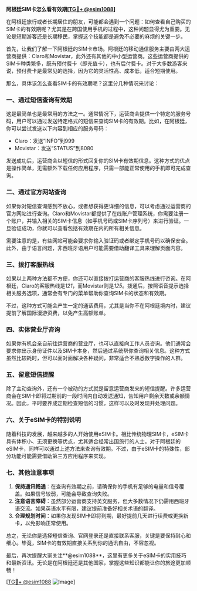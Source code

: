 **阿根廷SIM卡怎么看有效期[[TG💪+ @esim1088](https://t.me/s/esim1088)]**

在阿根廷旅行或者长期居住的朋友，可能都会遇到一个问题：如何查看自己购买的SIM卡的有效期呢？尤其是在跨国使用手机的过程中，这种问题显得尤为重要。无论是短期游客还是长期移民，掌握这个技能都是避免不必要的麻烦的关键一步。

首先，让我们了解一下阿根廷的SIM卡市场。阿根廷的移动通信服务主要由两大运营商提供：Claro和Movistar，此外还有其他的中小型运营商。这些运营商提供的SIM卡种类繁多，既有预付费卡（即充值卡），也有后付费卡。对于大多数游客来说，预付费卡是最常见的选择，因为它的灵活性高、成本低，适合短期使用。

那么，具体该怎么查看SIM卡的有效期呢？这里分几种情况来讨论：

### **一、通过短信查询有效期**
这是最简单也是最常用的方法之一。通常情况下，运营商会提供一个特定的服务号码，用户可以通过发送特定格式的短信来查询SIM卡的有效期。比如，在阿根廷，你可以尝试发送以下内容到相应的服务号码：

- Claro：发送“INFO”到999
- Movistar：发送“STATUS”到8080

发送成功后，运营商会以短信的形式回复你的SIM卡有效期信息。这种方式的优点是操作简单，无需额外下载任何应用程序，只需一部能正常使用的手机即可完成查询。

### **二、通过官方网站查询**
如果你对短信查询感到不放心，或者想获得更详细的信息，可以考虑通过运营商的官方网站进行查询。Claro和Movistar都提供了在线账户管理系统，你需要注册一个账户，并输入相关的SIM卡信息（如手机号码或SIM卡序列号）来进行验证。一旦验证成功，你就可以查看包括有效期在内的所有相关信息。

需要注意的是，有些网站可能会要求你输入验证码或者绑定手机号码以确保安全。此外，由于语言问题，非西班牙语用户可能需要借助翻译工具来理解页面内容。

### **三、拨打客服热线**
如果以上两种方法都不方便，你还可以直接拨打运营商的客服热线进行咨询。在阿根廷，Claro的客服热线是*121*，而Movistar则是*125*。拨通后，按照语音提示选择相关服务选项，通常会有专门的菜单帮助你查询SIM卡的状态和有效期。

不过，这种方式可能会产生一定的通话费用，尤其是当你不在阿根廷境内时，建议提前了解国际漫游资费，以免产生高额账单。

### **四、实体营业厅咨询**
如果你有机会亲自前往运营商的营业厅，也可以直接向工作人员咨询。他们通常会要求你出示身份证件以及SIM卡本身，然后通过系统帮你查询相关信息。这种方式虽然比较耗时，但可以面对面解决各种疑问，非常适合不熟悉数字操作的人群。

### **五、留意短信提醒**
除了主动查询外，还有一个被动的方式就是留意运营商发来的短信提醒。许多运营商会在SIM卡即将过期前的一段时间内自动发送通知，告知用户剩余天数或余额情况。因此，平时要养成定期检查短信的习惯，这样可以及时发现并处理问题。

### **六、关于eSIM卡的特别说明**
随着科技的发展，越来越多的人开始使用eSIM卡。相比传统物理SIM卡，eSIM卡具有体积小、无须更换等优点，尤其适合经常出国旅行的人士。对于阿根廷的eSIM卡，同样可以通过上述方法来查询有效期。不过，由于eSIM卡的特殊性，部分功能可能需要借助第三方应用程序来实现。

### **七、其他注意事项**
1. **保持通讯畅通**：在查询有效期之前，请确保你的手机有足够的电量和信号覆盖。如果信号较弱，可能会导致查询失败。
2. **注意语言障碍**：虽然部分运营商支持英文服务，但大多数情况下仍需用西班牙语交流。如果英语水平有限，建议提前准备好相关术语的翻译。
3. **合理规划时间**：如果你发现SIM卡即将到期，最好提前几天进行续费或更换新卡，以免影响正常使用。

总之，无论你是选择短信查询、官网登录还是直接联系客服，关键是要保持耐心和细心。毕竟，SIM卡的有效期直接关系到你的通讯自由，不容忽视。

最后，再次提醒大家关注**@esim1088**，这里有更多关于eSIM卡的实用技巧和最新资讯。无论是在阿根廷还是其他国家，掌握这些知识都能让你的旅途更加顺畅！

[[TG💪+ @esim1088](https://t.me/s/esim1088) ![Image](https://i.postimg.cc/4NQfJmqS/Snipaste-2025-05-13-00-14-12.png)]